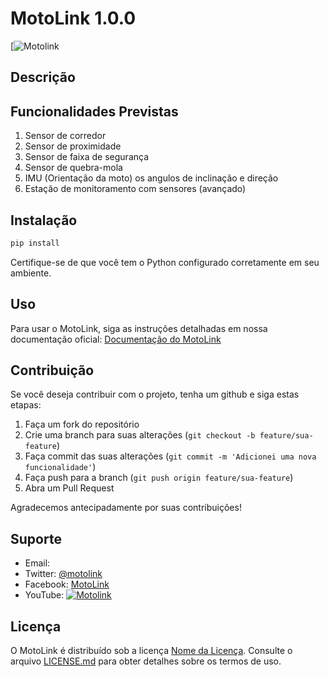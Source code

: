 
# MotoLink 1.0.0


[![Motolink](https://lh3.googleusercontent.com/pw/AP1GczOFeDE3EnZllbo4rF9JgqfRlUhP2XhR3jWTSIuidddlP7SAAw04J8DViqXICY3Nd63DnjeuvvijZGptCWHS7cTins05iKfGhGkyIZwGM7yrL2040GGmS3lG2H9b6dOoUKrZYRn--mYXBVsFSnyLl5eAPIhk5Iyymn3F4PgoI21NRoBCfZcme44QghhMsIHoOH4xgAYm1CHwJXFP08wFNsAn8MVbKsRpFMfLg2QlOi-QI4gDXN0xxe_mFP3cNuPiTp2yQ4wLKKVRetoTQdkVqBU8XYOApFyNbI660eo4H8bIQIbUmgS67DLSWdJ5JZk1o-5dzhNrDgnFobMipYWbCBVtARjCBH2HBcqkq67j8hYGZAL84Ty3G-1tR0zAEFXVOL78c_o7rRgkOjZzSvxPDaL09mCn2nJd08OAWBM78LIBUr_ApxrVyDT6lBnN9RmubGUAmltTP4GtkRuDE087vEEUHgNRIoNheFCHT5otWl8C5XBu2UHHBinjUYOzfZvr3YFc7gx_YL9hXjUpLrhZlHwDzCQyFs5ycX8bu1MPpfgjwSqYTXTncGEmTYFmzyWimAOZCQ7nSur3CrjudM5edg-mwSw0fS9gaR9dGE32D7h6d4XCg1Q0CACpC7KZioK0thbaAiRYUOh6mBQaO9Vt5m-3WvOzcdQzkR9nxDHqJiG6ZAKV5eIUrkoQwnf11Ww7U3Uzse7SbrnOcTYbJrxxKhJ5aZpgThTVmwHuyAdlrh4jgOj8IYWAXDAizkGpXLTItEAW2GkGu2IbFs3cbxOEbyiPKXIrNMbCuj2bdS2nQvX3O5SVcxSX1bMRfxs5N4oCvFPblHCw__11xAUEOC_jMGgMvJhcCrbHDgVBKH7GHxRq8Qi-sg1nPP8VpXB4UpZX0xM33THQCFLp8_I0iCzCeZxWES1LUnFXCsfG1pwbGmzqWpQ8mn09gVT7zx4kHDmdC_LIyusMab3pzSBglMxtdMns2sMeCkQlseouTZBHhm-TpUr6YpfjNT3d0rrwB6LO5p1Y=w675-h676-s-no-gm?authuser=1)



## Descrição


## Funcionalidades Previstas

1. Sensor de corredor
2. Sensor de proximidade
3. Sensor de faixa de segurança
4. Sensor de quebra-mola
5. IMU (Orientação da moto) os angulos de inclinação e direção
6. Estação de monitoramento com sensores (avançado)
   


## Instalação


```bash
pip install 
```

Certifique-se de que você tem o Python configurado corretamente em seu ambiente.


## Uso

Para usar o MotoLink, siga as instruções detalhadas em nossa documentação oficial: [Documentação do MotoLink](https://teste.readthedocs.io)

## Contribuição

Se você deseja contribuir com o projeto, tenha um github e siga estas etapas:

1. Faça um fork do repositório
2. Crie uma branch para suas alterações (`git checkout -b feature/sua-feature`)
3. Faça commit das suas alterações (`git commit -m 'Adicionei uma nova funcionalidade'`)
4. Faça push para a branch (`git push origin feature/sua-feature`)
5. Abra um Pull Request

Agradecemos antecipadamente por suas contribuições!

## Suporte

- Email: 
- Twitter: [@motolink](https://twitter.com/)
- Facebook: [MotoLink](https://www.facebook.com/)
- YouTube: [![Motolink](https://img.shields.io/static/v1?label=subscribe&logo=youtube&logoColor=ff0000&color=brightgreen&message=2k)](https://www.youtube.com/c/KivyMD)

## Licença

O MotoLink é distribuído sob a licença [Nome da Licença](LICENSE.md). Consulte o arquivo [LICENSE.md](LICENSE.md) para obter detalhes sobre os termos de uso.


```



